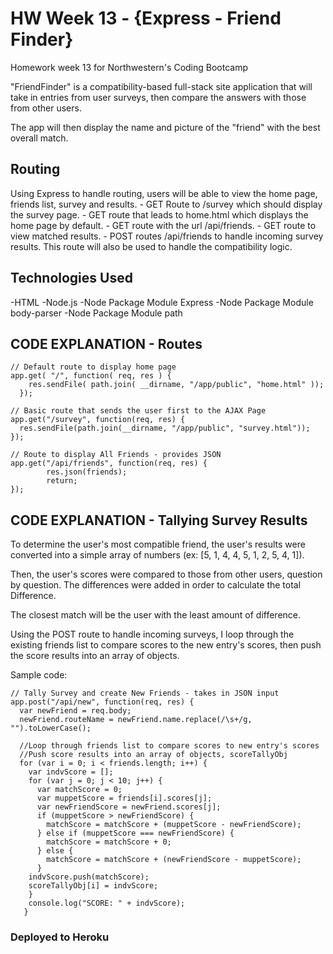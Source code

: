 # HW Week 13 - {Express - Friend Finder}
Homework week 13 for Northwestern's Coding Bootcamp

"FriendFinder" is a compatibility-based full-stack site application that will take in entries from user surveys, then compare the answers with those from other users. 

The app will then display the name and picture of the "friend" with the best overall match.

## Routing
Using Express to handle routing, users will be able to view the home page, friends list, survey and results.
    - GET Route to /survey which should display the survey page.
    - GET route that leads to home.html which displays the home page by default.
    - GET route with the url /api/friends.
    - GET route to view matched results.
    - POST routes /api/friends to handle incoming survey results. This route will also be used to handle the compatibility logic.

## Technologies Used
-HTML
-Node.js
-Node Package Module Express
-Node Package Module body-parser
-Node Package Module path


## CODE EXPLANATION - Routes
```
// Default route to display home page
app.get( "/", function( req, res ) {
    res.sendFile( path.join( __dirname, "/app/public", "home.html" ));
  });

// Basic route that sends the user first to the AJAX Page
app.get("/survey", function(req, res) {
  res.sendFile(path.join(__dirname, "/app/public", "survey.html"));
});

// Route to display All Friends - provides JSON
app.get("/api/friends", function(req, res) {
        res.json(friends);
        return;
});
```


## CODE EXPLANATION - Tallying Survey Results
To determine the user's most compatible friend, the user's results were converted into a simple array of numbers (ex: [5, 1, 4, 4, 5, 1, 2, 5, 4, 1]).

Then, the user's scores were compared to those from other users, question by question.  The differences were added in order to calculate the total Difference.

The closest match will be the user with the least amount of difference.

Using the POST route to handle incoming surveys, I loop through the existing friends list to compare scores to the new entry's scores, then push the score results into an array of objects.

Sample code:

```
// Tally Survey and create New Friends - takes in JSON input
app.post("/api/new", function(req, res) {
  var newFriend = req.body;
  newFriend.routeName = newFriend.name.replace(/\s+/g, "").toLowerCase();

  //Loop through friends list to compare scores to new entry's scores
  //Push score results into an array of objects, scoreTallyObj
  for (var i = 0; i < friends.length; i++) {
    var indvScore = [];
    for (var j = 0; j < 10; j++) {
      var matchScore = 0;
      var muppetScore = friends[i].scores[j];
      var newFriendScore = newFriend.scores[j]; 
      if (muppetScore > newFriendScore) {
        matchScore = matchScore + (muppetScore - newFriendScore);
      } else if (muppetScore === newFriendScore) {
        matchScore = matchScore + 0;
      } else {
        matchScore = matchScore + (newFriendScore - muppetScore);
      }
    indvScore.push(matchScore);
    scoreTallyObj[i] = indvScore;
    }
    console.log("SCORE: " + indvScore);
   }

```
### Deployed to Heroku
